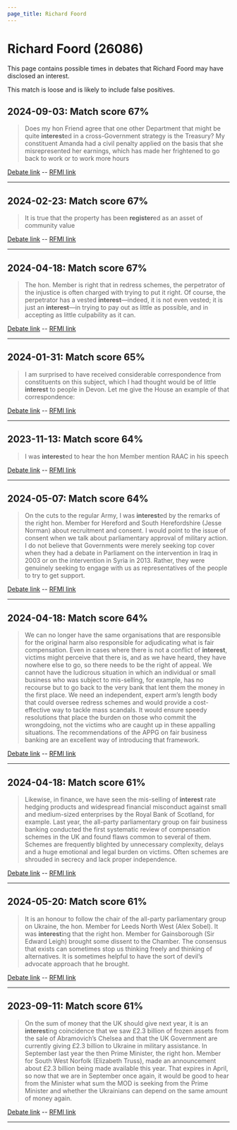 ```yaml
---
page_title: Richard Foord
---
```


# Richard Foord  (26086)

This page contains possible times in debates that Richard Foord may have disclosed an interest.

This match is loose and is likely to include false positives. 



## 2024-09-03: Match score 67%

>Does my hon Friend agree that one other Department that might be quite **interest**ed in a cross-Government strategy is the Treasury? My constituent Amanda had a civil penalty applied on the basis that she misrepresented her earnings, which has made her frightened to go back to work or to work more hours

[Debate link](https://www.theyworkforyou.com/debates/?id=2024-09-03c.283.0)  --  [RFMI link](https://www.theyworkforyou.com/mp/26086/register)


---



## 2024-02-23: Match score 67%

>It is true that the property has been **register**ed as an asset of community value

[Debate link](https://www.theyworkforyou.com/debates/?id=2024-02-23a.1038.0)  --  [RFMI link](https://www.theyworkforyou.com/mp/26086/register)


---



## 2024-04-18: Match score 67%

>The hon. Member is right that in redress schemes, the perpetrator of the injustice is often charged with trying to put it right. Of course, the perpetrator has a vested **interest**—indeed, it is not even vested; it is just an **interest**—in trying to pay out as little as possible, and in accepting as little culpability as it can.

[Debate link](https://www.theyworkforyou.com/debates/?id=2024-04-18a.477.0)  --  [RFMI link](https://www.theyworkforyou.com/mp/26086/register)


---



## 2024-01-31: Match score 65%

>I am surprised to have received considerable correspondence from constituents on this subject, which I had thought would be of little **interest** to people in Devon. Let me give the House an example of that correspondence:

[Debate link](https://www.theyworkforyou.com/debates/?id=2024-01-31d.920.0)  --  [RFMI link](https://www.theyworkforyou.com/mp/26086/register)


---



## 2023-11-13: Match score 64%

>I was **interest**ed to hear the hon Member mention RAAC in his speech

[Debate link](https://www.theyworkforyou.com/debates/?id=2023-11-13c.449.0)  --  [RFMI link](https://www.theyworkforyou.com/mp/26086/register)


---



## 2024-05-07: Match score 64%

>On the cuts to the regular Army, I was **interest**ed by the remarks of the right hon. Member for Hereford and South Herefordshire (Jesse Norman) about recruitment and consent. I would point to the issue of consent when we talk about parliamentary approval of military action. I do not believe that Governments were merely seeking top cover when they had a debate in Parliament on the intervention in Iraq in 2003 or on the intervention in Syria in 2013. Rather, they were genuinely seeking to engage with us as representatives of the people to try to get support.

[Debate link](https://www.theyworkforyou.com/debates/?id=2024-05-07b.527.0)  --  [RFMI link](https://www.theyworkforyou.com/mp/26086/register)


---



## 2024-04-18: Match score 64%

>We can no longer have the same organisations that are responsible for the original harm also responsible for adjudicating what is fair compensation. Even in cases where there is not a conflict of **interest**, victims might perceive that there is, and as we have heard, they have nowhere else to go, so there needs to be the right of appeal. We cannot have the ludicrous situation in which an individual or small business who was subject to mis-selling, for example, has no recourse but to go back to the very bank that lent them the money in the first place. We need an independent, expert arm’s length body that could oversee redress schemes and would provide  a cost-effective way to tackle mass scandals. It would  ensure speedy resolutions that place the burden on those who commit the wrongdoing, not the victims who are caught up in these appalling situations. The recommendations of the APPG on fair business banking are an excellent way of introducing that framework.

[Debate link](https://www.theyworkforyou.com/debates/?id=2024-04-18a.502.0)  --  [RFMI link](https://www.theyworkforyou.com/mp/26086/register)


---



## 2024-04-18: Match score 61%

>Likewise, in finance, we have seen the mis-selling of **interest** rate hedging products and widespread financial misconduct against small and medium-sized enterprises by the Royal Bank of Scotland, for example. Last year, the all-party parliamentary group on fair business banking conducted the first systematic review of compensation schemes in the UK and found flaws common to several of them. Schemes are frequently blighted by unnecessary complexity, delays and a huge emotional and legal burden on victims. Often schemes are shrouded in secrecy and lack proper independence.

[Debate link](https://www.theyworkforyou.com/debates/?id=2024-04-18a.474.3)  --  [RFMI link](https://www.theyworkforyou.com/mp/26086/register)


---



## 2024-05-20: Match score 61%

>It is an honour to follow the chair of the all-party parliamentary group on Ukraine, the hon. Member for Leeds North West (Alex Sobel). It was **interest**ing that the right hon. Member for Gainsborough (Sir Edward Leigh) brought some dissent to the Chamber. The consensus that exists can sometimes stop us thinking freely and thinking of alternatives. It is sometimes helpful to have the sort of devil’s advocate approach that he brought.

[Debate link](https://www.theyworkforyou.com/debates/?id=2024-05-20a.700.0)  --  [RFMI link](https://www.theyworkforyou.com/mp/26086/register)


---



## 2023-09-11: Match score 61%

>On the sum of money that the UK should give next year, it is an **interest**ing coincidence that we saw £2.3 billion of frozen assets from the sale of Abramovich’s Chelsea and that the UK Government are currently giving £2.3 billion to Ukraine in military assistance. In September last year the then Prime Minister, the right hon. Member for South West Norfolk (Elizabeth Truss), made an announcement about £2.3 billion being made available this year. That expires in April, so now that we are in September once again, it would be good to hear from the Minister what sum the MOD is seeking from the Prime Minister and whether the Ukrainians can depend on the same amount of money again.

[Debate link](https://www.theyworkforyou.com/debates/?id=2023-09-11c.721.0)  --  [RFMI link](https://www.theyworkforyou.com/mp/26086/register)


---

